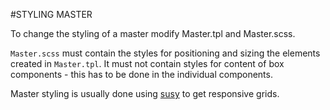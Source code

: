 #STYLING MASTER

To change the styling of a master modify Master.tpl and Master.scss.

`Master.scss` must contain the styles for positioning and sizing the elements created in `Master.tpl`. It must not contain styles for content of box components - this has to be done in the individual components.

Master styling is usually done using [susy](http://susy.oddbird.net/) to get responsive grids.
